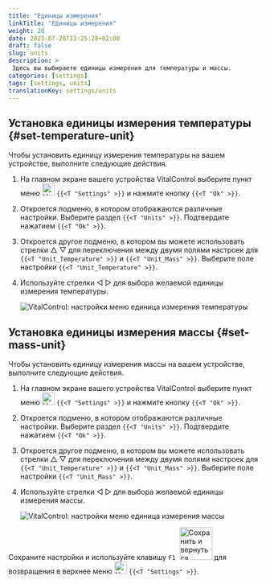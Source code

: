 ```yaml
---
title: "Единицы измерения"
linkTitle: "Единицы измерения"
weight: 20
date: 2023-07-28T13:25:28+02:00
draft: false
slug: units
description: >
 Здесь вы выбираете единицы измерения для температуры и массы.
categories: [settings]
tags: [settings, units]
translationKey: settings/units
---
```

## Установка единицы измерения температуры {#set-temperature-unit}

Чтобы установить единицу измерения температуры на вашем устройстве, выполните следующие действия.

1. На главном экране вашего устройства VitalControl выберите пункт меню <img src="/icons/gear.svg" width="25" align="bottom" alt="Настройки" /> `{{<T "Settings" >}}` и нажмите кнопку `{{<T "Ok" >}}`.

2. Откроется подменю, в котором отображаются различные настройки. Выберите раздел `{{<T "Units" >}}`. Подтвердите нажатием `{{<T "Ok" >}}`.

3. Откроется другое подменю, в котором вы можете использовать стрелки △ ▽ для переключения между двумя полями настроек для `{{<T "Unit_Temperature" >}}` и `{{<T "Unit_Mass" >}}`. Выберите поле настройки `{{<T "Unit_Temperature" >}}`.

4. Используйте стрелки ◁ ▷ для выбора желаемой единицы измерения температуры.

    ![VitalControl: настройки меню единица измерения температуры](../images/temperature.png "Единица измерения температуры")

## Установка единицы измерения массы {#set-mass-unit}

Чтобы установить единицу измерения массы на вашем устройстве, выполните следующие действия.

1. На главном экране вашего устройства VitalControl выберите пункт меню <img src="/icons/gear.svg" width="25" align="bottom" alt="Настройки" /> `{{<T "Settings" >}}` и нажмите кнопку `{{<T "Ok" >}}`.

2. Откроется подменю, в котором отображаются различные настройки. Выберите раздел `{{<T "Units" >}}`. Подтвердите нажатием `{{<T "Ok" >}}`.

3. Откроется другое подменю, в котором вы можете использовать стрелки △ ▽ для переключения между двумя полями настроек для `{{<T "Unit_Temperature" >}}` и `{{<T "Unit_Mass" >}}`. Выберите поле настройки `{{<T "Unit_Mass" >}}`.

4. Используйте стрелки ◁ ▷ для выбора желаемой единицы измерения массы.

    ![VitalControl: настройки меню единица измерения массы](../images/mass.png "Единица измерения массы")

Сохраните настройки и используйте клавишу `F1` &nbsp;<img src="/icons/footer/save_exit.svg" width="65" align="bottom" alt="Сохранить и вернуться" /> для возвращения в верхнее меню <img src="/icons/gear.svg" width="25" align="bottom" alt="Настройки" /> `{{<T "Settings" >}}`.
